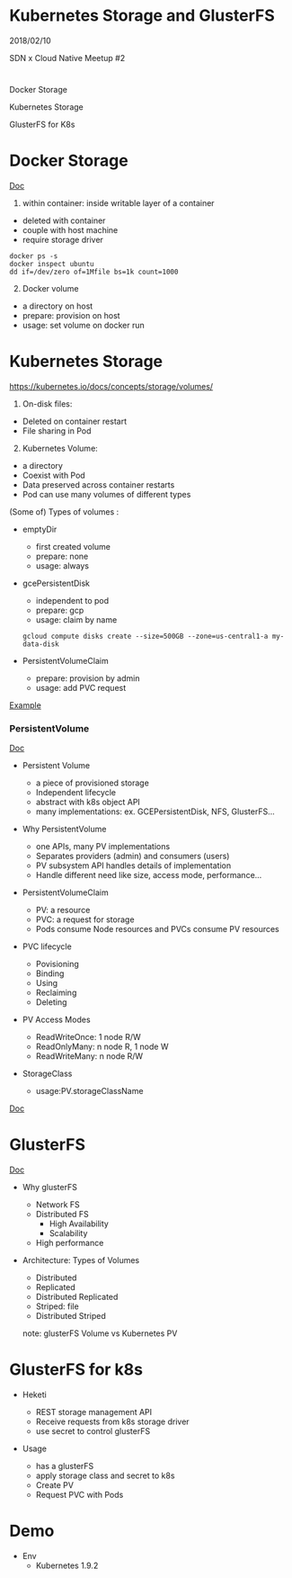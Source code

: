 Kubernetes Storage and GlusterFS
===

2018/02/10

SDN x Cloud Native Meetup #2

#  

Docker Storage

Kubernetes Storage

GlusterFS for K8s

# Docker Storage

[Doc](https://docs.docker.com/storage/)

1. within container: inside writable layer of a container
  * deleted with container 
  * couple with host machine
  * require storage driver

  ```
  docker ps -s
  docker inspect ubuntu
  dd if=/dev/zero of=1Mfile bs=1k count=1000
  ```

2. Docker volume
  * a directory on host
  * prepare: provision on host
  * usage: set volume on docker run

# Kubernetes Storage

https://kubernetes.io/docs/concepts/storage/volumes/

1. On-disk files:
  * Deleted on container restart
  * File sharing in Pod

2. Kubernetes Volume:
  * a directory 
  * Coexist with Pod
  * Data preserved across container restarts
  * Pod can use many volumes of different types

(Some of) Types of volumes :
  * emptyDir
    - first created volume
    - prepare: none
    - usage: always

  * gcePersistentDisk
    - independent to pod
    - prepare: gcp
    - usage: claim by name

    ```
    gcloud compute disks create --size=500GB --zone=us-central1-a my-data-disk
    ```

  * PersistentVolumeClaim
    - prepare: provision by admin
    - usage: add PVC request


  [Example](https://kubernetes.io/docs/tasks/configure-pod-container/configure-persistent-volume-storage/)

### PersistentVolume 
  
  [Doc](https://kubernetes.io/docs/concepts/storage/persistent-volumes/)
  * Persistent Volume
    - a piece of provisioned storage
    - Independent lifecycle
    - abstract with k8s object API
    - many implementations: ex. GCEPersistentDisk, NFS, GlusterFS...

  * Why PersistentVolume
    - one APIs, many PV implementations
    - Separates providers (admin) and consumers (users)
    - PV subsystem API handles details of implementation
    - Handle different need like size, access mode, performance...
  
  * PersistentVolumeClaim
    - PV: a resource 
    - PVC: a request for storage
    - Pods consume Node resources and PVCs consume PV resources 

  * PVC lifecycle
    - Povisioning
    - Binding
    - Using
    - Reclaiming
    - Deleting

  * PV Access Modes
    - ReadWriteOnce: 1 node R/W
    - ReadOnlyMany: n node R, 1 node W
    - ReadWriteMany: n node R/W

  * StorageClass
    - usage:PV.storageClassName

  [Doc](https://kubernetes.io/docs/concepts/storage/storage-classes/)

# GlusterFS

  [Doc](http://docs.gluster.org/en/latest/Administrator%20Guide/GlusterFS%20Introduction/)

  * Why glusterFS
    - Network FS
    - Distributed FS
      - High Availability
      - Scalability
    - High performance

  * Architecture: Types of Volumes
    - Distributed
    - Replicated
    - Distributed Replicated
    - Striped: file 
    - Distributed Striped
    
    note: glusterFS Volume vs Kubernetes PV

# GlusterFS for k8s

  * Heketi
    - REST storage management API
    - Receive requests from k8s storage driver
    - use secret to control glusterFS

  * Usage
    - has a glusterFS
    - apply storage class and secret to k8s
    - Create PV
    - Request PVC with Pods

# Demo  

  * Env
    - Kubernetes 1.9.2
